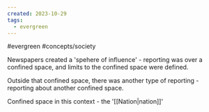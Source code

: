 ```yaml
---
created: 2023-10-29
tags:
  - evergreen
---
```

#evergreen #concepts/society 

Newspapers created a 'spehere of influence' - reporting was over a confined space, and limits to the confined space were defined.

Outside that confined space, there was another type of reporting - reporting about another confined space. 

Confined space in this context - the '[[Nation|nation]]'
